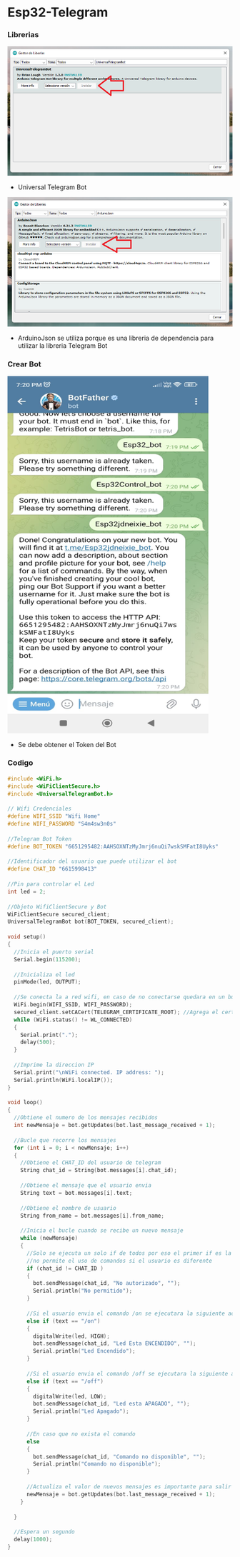 # Esp32-Telegram

### Librerias
<img src="https://github.com/IDiegoUlises/Esp32-Telegram/blob/main/Imagenes/Universal-TelegramBot-Libreria.png" />

* Universal Telegram Bot

<img src="https://github.com/IDiegoUlises/Esp32-Telegram/blob/main/Imagenes/ArduinoJson-Libreria.png" />

* ArduinoJson se utiliza porque es una libreria de dependencia para utilizar la libreria Telegram Bot

### Crear Bot

<img src="https://github.com/IDiegoUlises/Esp32-Telegram/blob/main/Imagenes/IMG-20230911-WA0001.jpg" width="450" height="800" />

* Se debe obtener el Token del Bot

### Codigo
```c++
#include <WiFi.h>
#include <WiFiClientSecure.h>
#include <UniversalTelegramBot.h>

// Wifi Credenciales
#define WIFI_SSID "Wifi Home"
#define WIFI_PASSWORD "S4m4sw3n0s"

//Telegram Bot Token
#define BOT_TOKEN "6651295482:AAHSOXNTzMyJmrj6nuQi7wskSMFatI8Uyks"

//Identificador del usuario que puede utilizar el bot
#define CHAT_ID "6615998413"

//Pin para controlar el Led
int led = 2;

//Objeto WifiClientSecure y Bot
WiFiClientSecure secured_client;
UniversalTelegramBot bot(BOT_TOKEN, secured_client);

void setup()
{
  //Inicia el puerto serial
  Serial.begin(115200);

  //Inicializa el led
  pinMode(led, OUTPUT);

  //Se conecta la a red wifi, en caso de no conectarse quedara en un bucle infinito
  WiFi.begin(WIFI_SSID, WIFI_PASSWORD);
  secured_client.setCACert(TELEGRAM_CERTIFICATE_ROOT); //Agrega el certificado
  while (WiFi.status() != WL_CONNECTED)
  {
    Serial.print(".");
    delay(500);
  }

  //Imprime la direccion IP
  Serial.print("\nWiFi connected. IP address: ");
  Serial.println(WiFi.localIP());
}

void loop()
{
  //Obtiene el numero de los mensajes recibidos
  int newMensaje = bot.getUpdates(bot.last_message_received + 1);

  //Bucle que recorre los mensajes
  for (int i = 0; i < newMensaje; i++)
  {
    //Obtiene el CHAT_ID del usuario de telegram
    String chat_id = String(bot.messages[i].chat_id);

    //Obtiene el mensaje que el usuario envia
    String text = bot.messages[i].text;

    //Obtiene el nombre de usuario
    String from_name = bot.messages[i].from_name;

    //Inicia el bucle cuando se recibe un nuevo mensaje
    while (newMensaje)
    {
      //Solo se ejecuta un solo if de todos por eso el primer if es la verificacion de usuario
      //no permite el uso de comandos si el usuario es diferente
      if (chat_id != CHAT_ID )
      {
        bot.sendMessage(chat_id, "No autorizado", "");
        Serial.println("No permitido");
      }

      //Si el usuario envia el comando /on se ejecutara la siguiente accion
      else if (text == "/on")
      {
        digitalWrite(led, HIGH);
        bot.sendMessage(chat_id, "Led Esta ENCENDIDO", "");
        Serial.println("Led Encendido");
      }

      //Si el usuario envia el comando /off se ejecutara la siguiente accion
      else if (text == "/off")
      {
        digitalWrite(led, LOW);
        bot.sendMessage(chat_id, "Led esta APAGADO", "");
        Serial.println("Led Apagado");
      }

      //En caso que no exista el comando
      else
      {
        bot.sendMessage(chat_id, "Comando no disponible", "");
        Serial.println("Comando no disponible");
      }

      //Actualiza el valor de nuevos mensajes es importante para salir del bucle while
      newMensaje = bot.getUpdates(bot.last_message_received + 1);
    }

  }

  //Espera un segundo
  delay(1000);
}
```
